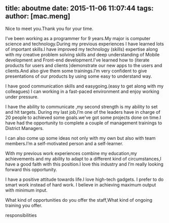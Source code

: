 title: aboutme
date: 2015-11-06 11:07:44
tags:
author: [mac.meng]
---
Nice to meet you.Thank you for your time.

I’ve been working as a programmer for 9 years.My major is computer science and technology.During my previous experiences I have learned lots of important skills.I have improved my technology (skills) expertise along with my creative problem solving skills and deep understanding of Mobile development and Front-end development.I’ve learned how to (iterate products for users and clients )demonstrate our new apps to the users and clients.And also give them some trainings.I’m very confident to give presentations of our products by using some easy to understand way.

I have good communication skills and easygoing.(easy to get along with my colleagues) I can working in a fast-paced environment and enjoy working under pressure.

I have the ability to communicate    ,my second strength is my ability to set and hit targets.      During my last job,I’m one of the leaders have in charge of 20 people to achieved some goals.we’ve got some projects done on time.I have had the opportunity to complete a couple of management trainings to District Managers.

I can also come up some ideas not only with my own but also with team members.I’m a self-motivated person and a self-learner.

With my previous work experiences combine my education,my achievements and my ability to adapt to a different kind of circumstances,I have a good faith with this position.I love this industry and I’m really looking forward this opportunity.



I have a positive attitude towards life.I love high-tech gadgets. I prefer to do smart work instead of hard work. I believe in achieving maximum output with minimum input.



What kind of opportunities do you offer the staff,What kind of ongoing training you offer.



responsibilities